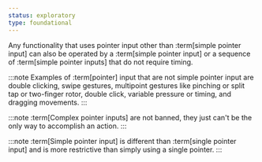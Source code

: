 ```yaml
---
status: exploratory
type: foundational
---
```


Any functionality that uses pointer input other than :term[simple pointer input] can also be operated by a :term[simple pointer input] or a sequence of :term[simple pointer inputs] that do not require timing.

:::note
Examples of :term[pointer] input that are not simple pointer input are double clicking, swipe gestures, multipoint gestures like pinching or split tap or two-finger rotor, double click, variable pressure or timing, and dragging movements.
:::

:::note
:term[Complex pointer inputs] are not banned, they just can't be the only way to accomplish an action.
:::

:::note
:term[Simple pointer input] is different than :term[single pointer input] and is more restrictive than simply using a single pointer.
:::